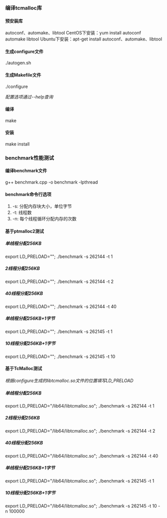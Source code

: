 ### 编译tcmalloc库
#### 预安装库
autoconf、automake、libtool
CentOS下安装：yum install autoconf automake libtool
Ubuntu下安装：apt-get install autoconf、automake、libtool
#### 生成configure文件
./autogen.sh
#### 生成Makefile文件
./configure

*配置选项通过--help查询*

#### 编译
make
#### 安装
make install

### benchmark性能测试

#### 编译benchmark文件
g++ benchmark.cpp -o benchmark -lpthread

#### benchmark命令行选项
1. -s: 分配内存块大小，单位字节
2. -t: 线程数
3. -n: 每个线程循环分配内存的次数

#### 基于ptmalloc2测试
##### 单线程分配256KB
export LD_PRELOAD=""; ./benchmark -s 262144 -t 1
##### 2线程分配256KB
export LD_PRELOAD=""; ./benchmark -s 262144 -t 2
##### 40线程分配256KB
export LD_PRELOAD=""; ./benchmark -s 262144 -t 40
##### 单线程分配256KB+1字节
export LD_PRELOAD=""; ./benchmark -s 262145 -t 1
##### 10线程分配256KB+1字节
export LD_PRELOAD=""; ./benchmark -s 262145 -t 10

#### 基于TcMalloc测试
*根据configure生成的libtcmalloc.so文件的位置填写LD_PRELOAD*
##### 单线程分配256KB
export LD_PRELOAD="/lib64/libtcmalloc.so"; ./benchmark -s 262144 -t 1
##### 2线程分配256KB
export LD_PRELOAD="/lib64/libtcmalloc.so"; ./benchmark -s 262144 -t 2
##### 40线程分配256KB
export LD_PRELOAD="/lib64/libtcmalloc.so"; ./benchmark -s 262144 -t 40 
##### 单线程分配256KB+1字节
export LD_PRELOAD="/lib64/libtcmalloc.so"; ./benchmark -s 262145 -t 1
##### 10线程分配256KB+1字节
export LD_PRELOAD="/lib64/libtcmalloc.so"; ./benchmark -s 262145 -t 10 -n 100000